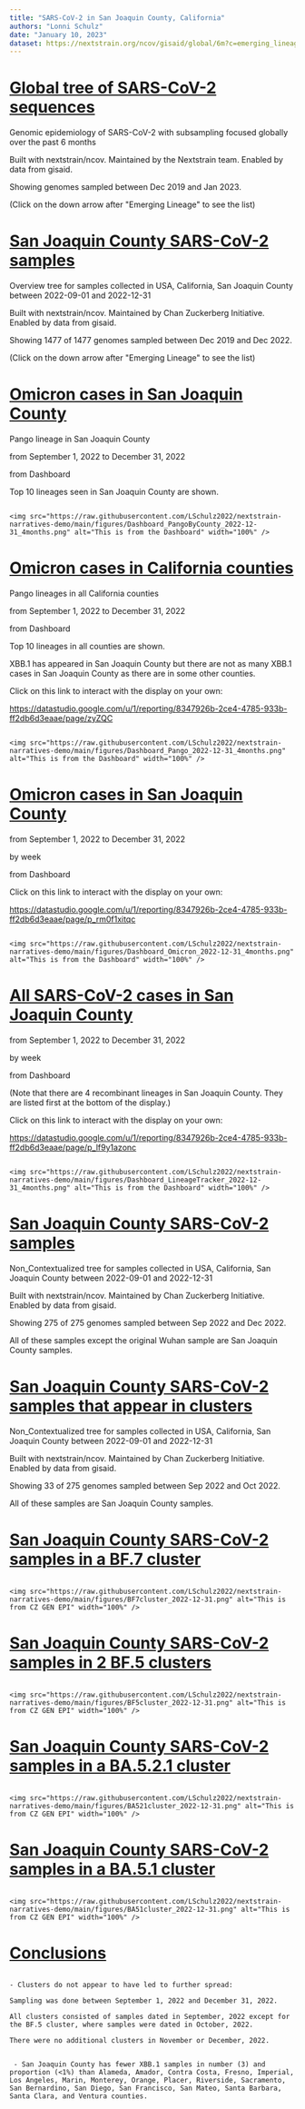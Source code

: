 ```yaml
---
title: "SARS-CoV-2 in San Joaquin County, California"
authors: "Lonni Schulz"
date: "January 10, 2023"
dataset: https://nextstrain.org/ncov/gisaid/global/6m?c=emerging_lineage&d=tree&m=div&p=full)
---
```




# [Global tree of SARS-CoV-2 sequences](https://nextstrain.org/ncov/gisaid/global/6m?c=emerging_lineage&d=tree&m=div&p=full)




Genomic epidemiology of SARS-CoV-2 with subsampling focused globally over the past 6 months

Built with nextstrain/ncov. Maintained by the Nextstrain team. Enabled by data from gisaid.

Showing genomes sampled between Dec 2019 and Jan 2023.




(Click on the down arrow after "Emerging Lineage" to see the list)


# [San Joaquin County SARS-CoV-2 samples](https://nextstrain.org/fetch/backend.czgenepi.org/v2/orgs/9/pathogens/SC2/auspice/access/eyJ0cmVlX2lkIjogNzMxMzMsICJ1c2VyX2lkIjogMjI4LCAiZXhwaXJ5IjogIjIwMjMtMDEtMTZUMDA6MjE6NTcuOTYyOTU3KzAwOjAwIn0=.eda91a894ed5a2da80d57265b8a199c02bb6ec962157dbdbde7ae2b6e78df2242edfe680d15db6d87a0a40e00d67f2bda74a47bea247861070a8969e4ad5f07d?d=tree&p=full)


Overview tree for samples collected in USA, California, San Joaquin County between 2022-09-01 and 2022-12-31

Built with nextstrain/ncov. Maintained by Chan Zuckerberg Initiative. Enabled by data from gisaid.

Showing 1477 of 1477 genomes sampled between Dec 2019 and Dec 2022.



(Click on the down arrow after "Emerging Lineage" to see the list)



<!-- Text to be displayed in the left-hand panel.-->

<!-- - 1 - first point -->
<!-- - 2 - second point -->
<!-- - 3 - third point -->


<!-- # [San Joaquin County SARS-CoV-2 samples -->



# [Omicron cases in San Joaquin County](https://nextstrain.org/ncov/gisaid/global/6m?c=emerging_lineage&d=tree&m=div&p=full)
<!-- (https://nextstrain.org/ncov/gisaid/africa/2021-09-03?d=map&p=full) -->

Pango lineage in San Joaquin County

from September 1, 2022 to December 31, 2022

from Dashboard



Top 10 lineages seen in San Joaquin County are shown.

```auspiceMainDisplayMarkdown

<img src="https://raw.githubusercontent.com/LSchulz2022/nextstrain-narratives-demo/main/figures/Dashboard_PangoByCounty_2022-12-31_4months.png" alt="This is from the Dashboard" width="100%" />

```



# [Omicron cases in California counties](https://nextstrain.org/ncov/gisaid/global/6m?c=emerging_lineage&d=tree&m=div&p=full)
<!-- (https://nextstrain.org/ncov/gisaid/africa/2021-09-03?d=map&p=full) -->

Pango lineages in all California counties

from September 1, 2022 to December 31, 2022

from Dashboard



Top 10 lineages in all counties are shown.






XBB.1 has appeared in San Joaquin County but there are not as many XBB.1 cases in San Joaquin County as there are in some other counties.




Click on this link to interact with the display on your own:

https://datastudio.google.com/u/1/reporting/8347926b-2ce4-4785-933b-ff2db6d3eaae/page/zyZQC

<!-- https://datastudio.google.com/u/1/reporting/8347926b-2ce4-4785-933b-ff2db6d3eaae/page/p_rm0f1xitqc -->



```auspiceMainDisplayMarkdown

<img src="https://raw.githubusercontent.com/LSchulz2022/nextstrain-narratives-demo/main/figures/Dashboard_Pango_2022-12-31_4months.png" alt="This is from the Dashboard" width="100%" />

```


# [Omicron cases in San Joaquin County](https://nextstrain.org/ncov/gisaid/global/6m?c=emerging_lineage&d=tree&m=div&p=full)

from September 1, 2022 to December 31, 2022

by week

from Dashboard

Click on this link to interact with the display on your own:

https://datastudio.google.com/u/1/reporting/8347926b-2ce4-4785-933b-ff2db6d3eaae/page/p_rm0f1xitqc


```auspiceMainDisplayMarkdown

<img src="https://raw.githubusercontent.com/LSchulz2022/nextstrain-narratives-demo/main/figures/Dashboard_Omicron_2022-12-31_4months.png" alt="This is from the Dashboard" width="100%" />

```


# [All SARS-CoV-2 cases in San Joaquin County](https://nextstrain.org/ncov/gisaid/global/6m?c=emerging_lineage&d=tree&m=div&p=full)

from September 1, 2022 to December 31, 2022

by week

from Dashboard

(Note that there are 4 recombinant lineages in San Joaquin County. They are listed first at the bottom of the display.)

Click on this link to interact with the display on your own:

https://datastudio.google.com/u/1/reporting/8347926b-2ce4-4785-933b-ff2db6d3eaae/page/p_lf9y1azonc

```auspiceMainDisplayMarkdown

<img src="https://raw.githubusercontent.com/LSchulz2022/nextstrain-narratives-demo/main/figures/Dashboard_LineageTracker_2022-12-31_4months.png" alt="This is from the Dashboard" width="100%" />

```



# [San Joaquin County SARS-CoV-2 samples](https://nextstrain.org/fetch/backend.czgenepi.org/v2/orgs/9/pathogens/SC2/auspice/access/eyJ0cmVlX2lkIjogNzMxMjksICJ1c2VyX2lkIjogMjI4LCAiZXhwaXJ5IjogIjIwMjMtMDEtMTNUMTk6MDE6NDcuNzEwNzk5KzAwOjAwIn0=.7c289d79e2088191a64179b6e852a36a91f0b9d51036e518f036578533aaa33410f09f278e71ed511d5cb44cae2385741891223d6f7470a1bfb2ea27641ff510?c=pango_lineage&d=tree&p=full)



Non_Contextualized tree for samples collected in USA, California, San Joaquin County between 2022-09-01 and 2022-12-31

Built with nextstrain/ncov. Maintained by Chan Zuckerberg Initiative. Enabled by data from gisaid.

Showing 275 of 275 genomes sampled between Sep 2022 and Dec 2022.

All of these samples except the original Wuhan sample are San Joaquin County samples.



# [San Joaquin County SARS-CoV-2 samples that appear in clusters](https://nextstrain.org/fetch/backend.czgenepi.org/v2/orgs/9/pathogens/SC2/auspice/access/eyJ0cmVlX2lkIjogNzMxMjksICJ1c2VyX2lkIjogMjI4LCAiZXhwaXJ5IjogIjIwMjMtMDEtMTZUMDA6Mjc6MDcuNTc0NDI4KzAwOjAwIn0=.976a1ce4f4d72f7b4bbf7b208957e82e2e8fd851595374abd9dba6a9028d418579d6ae4f9141e58dad6a16c334d69380e9e9ffced07769b07f551e389f34d6e1?c=pango_lineage&d=tree&p=full&s=hCoV-19/USA/CA-CDPH-FS25390504/2022,hCoV-19/USA/CA-CDPH-FS25390476/2022,hCoV-19/USA/CA-CDPH-FS25390468/2022,hCoV-19/USA/CA-CDPH-FS25388455/2022,hCoV-19/USA/CA-CDPH-FS25388444/2022,hCoV-19/USA/CA-CDPH-FS25388443/2022,hCoV-19/USA/CA-CDPH-FS25388430/2022,hCoV-19/USA/CA-CDPH-6000013502/2022,hCoV-19/USA/CA-CDPH-6000013501/2022,hCoV-19/USA/CA-CDPH-6000013500/2022,hCoV-19/USA/CA-CDPH-6000013499/2022,hCoV-19/USA/CA-CDPH-6000013498/2022,hCoV-19/USA/CA-CDPH-6000013497/2022,hCoV-19/USA/CA-CDPH-6000013496/2022,hCoV-19/USA/CA-CDPH-6000013494/2022,hCoV-19/USA/CA-CDPH-6000013493/2022,hCoV-19/USA/CA-CDPH-6000013492/2022,hCoV-19/USA/CA-CDPH-6000013491/2022,hCoV-19/USA/CA-CDPH-6000013490/2022,hCoV-19/USA/CA-CDPH-6000013489/2022,hCoV-19/USA/CA-CDPH-6000013488/2022,hCoV-19/USA/CA-CDPH-500079896/2022,hCoV-19/USA/CA-CDPH-500079865/2022,hCoV-19/USA/CA-CDPH-500079860/2022,hCoV-19/USA/CA-CDPH-500079859/2022,hCoV-19/USA/CA-CDPH-500079854/2022,hCoV-19/USA/CA-CDPH-500079808/2022,hCoV-19/USA/CA-CDPH-500079771/2022,hCoV-19/USA/CA-CDPH-500079767/2022,hCoV-19/USA/CA-CDPH-500079761/2022,hCoV-19/USA/CA-CDPH-500079758/2022,hCoV-19/USA/CA-CDPH-500079754/2022,hCoV-19/USA/CA-CDPH-500079692/2022&tl=none)


<!-- # [San Joaquin County SARS-CoV-2 samples that appear in clusters](https://nextstrain.org/fetch/backend.czgenepi.org/v2/orgs/9/pathogens/SC2/auspice/access/eyJ0cmVlX2lkIjogNzMxMjksICJ1c2VyX2lkIjogMjI4LCAiZXhwaXJ5IjogIjIwMjMtMDEtMTZUMDA6Mjc6MDcuNTc0NDI4KzAwOjAwIn0=.976a1ce4f4d72f7b4bbf7b208957e82e2e8fd851595374abd9dba6a9028d418579d6ae4f9141e58dad6a16c334d69380e9e9ffced07769b07f551e389f34d6e1?c=pango_lineage&d=tree&p=full&s=hCoV-19/USA/CA-CDPH-FS25390504/2022,hCoV-19/USA/CA-CDPH-FS25390476/2022,hCoV-19/USA/CA-CDPH-FS25390468/2022,hCoV-19/USA/CA-CDPH-FS25388455/2022,hCoV-19/USA/CA-CDPH-FS25388444/2022,hCoV-19/USA/CA-CDPH-FS25388443/2022,hCoV-19/USA/CA-CDPH-FS25388430/2022,hCoV-19/USA/CA-CDPH-6000013502/2022,hCoV-19/USA/CA-CDPH-6000013501/2022,hCoV-19/USA/CA-CDPH-6000013500/2022,hCoV-19/USA/CA-CDPH-6000013499/2022,hCoV-19/USA/CA-CDPH-6000013498/2022,hCoV-19/USA/CA-CDPH-6000013497/2022,hCoV-19/USA/CA-CDPH-6000013496/2022,hCoV-19/USA/CA-CDPH-6000013494/2022,hCoV-19/USA/CA-CDPH-6000013493/2022,hCoV-19/USA/CA-CDPH-6000013492/2022,hCoV-19/USA/CA-CDPH-6000013491/2022,hCoV-19/USA/CA-CDPH-6000013490/2022,hCoV-19/USA/CA-CDPH-6000013489/2022,hCoV-19/USA/CA-CDPH-6000013488/2022,hCoV-19/USA/CA-CDPH-500079896/2022,hCoV-19/USA/CA-CDPH-500079865/2022,hCoV-19/USA/CA-CDPH-500079860/2022,hCoV-19/USA/CA-CDPH-500079859/2022,hCoV-19/USA/CA-CDPH-500079854/2022,hCoV-19/USA/CA-CDPH-500079808/2022,hCoV-19/USA/CA-CDPH-500079771/2022,hCoV-19/USA/CA-CDPH-500079767/2022,hCoV-19/USA/CA-CDPH-500079761/2022,hCoV-19/USA/CA-CDPH-500079758/2022,hCoV-19/USA/CA-CDPH-500079754/2022,hCoV-19/USA/CA-CDPH-500079692/2022) -->


Non_Contextualized tree for samples collected in USA, California, San Joaquin County between 2022-09-01 and 2022-12-31

Built with nextstrain/ncov. Maintained by Chan Zuckerberg Initiative. Enabled by data from gisaid.

Showing 33 of 275 genomes sampled between Sep 2022 and Oct 2022.

All of these samples are San Joaquin County samples.



# [San Joaquin County SARS-CoV-2 samples in a BF.7 cluster](https://nextstrain.org/fetch/backend.czgenepi.org/v2/orgs/9/pathogens/SC2/auspice/access/eyJ0cmVlX2lkIjogNzMxMjksICJ1c2VyX2lkIjogMjI4LCAiZXhwaXJ5IjogIjIwMjMtMDEtMTNUMTk6MDE6NDcuNzEwNzk5KzAwOjAwIn0=.7c289d79e2088191a64179b6e852a36a91f0b9d51036e518f036578533aaa33410f09f278e71ed511d5cb44cae2385741891223d6f7470a1bfb2ea27641ff510?c=pango_lineage&d=tree&p=full)

```auspiceMainDisplayMarkdown

<img src="https://raw.githubusercontent.com/LSchulz2022/nextstrain-narratives-demo/main/figures/BF7cluster_2022-12-31.png" alt="This is from CZ GEN EPI" width="100%" />

```



# [San Joaquin County SARS-CoV-2 samples in 2 BF.5 clusters](https://nextstrain.org/fetch/backend.czgenepi.org/v2/orgs/9/pathogens/SC2/auspice/access/eyJ0cmVlX2lkIjogNzMxMjksICJ1c2VyX2lkIjogMjI4LCAiZXhwaXJ5IjogIjIwMjMtMDEtMTNUMTk6MDE6NDcuNzEwNzk5KzAwOjAwIn0=.7c289d79e2088191a64179b6e852a36a91f0b9d51036e518f036578533aaa33410f09f278e71ed511d5cb44cae2385741891223d6f7470a1bfb2ea27641ff510?c=pango_lineage&d=tree&p=full)

```auspiceMainDisplayMarkdown

<img src="https://raw.githubusercontent.com/LSchulz2022/nextstrain-narratives-demo/main/figures/BF5cluster_2022-12-31.png" alt="This is from CZ GEN EPI" width="100%" />

```



# [San Joaquin County SARS-CoV-2 samples in a BA.5.2.1 cluster](https://nextstrain.org/fetch/backend.czgenepi.org/v2/orgs/9/pathogens/SC2/auspice/access/eyJ0cmVlX2lkIjogNzMxMjksICJ1c2VyX2lkIjogMjI4LCAiZXhwaXJ5IjogIjIwMjMtMDEtMTNUMTk6MDE6NDcuNzEwNzk5KzAwOjAwIn0=.7c289d79e2088191a64179b6e852a36a91f0b9d51036e518f036578533aaa33410f09f278e71ed511d5cb44cae2385741891223d6f7470a1bfb2ea27641ff510?c=pango_lineage&d=tree&p=full)

```auspiceMainDisplayMarkdown

<img src="https://raw.githubusercontent.com/LSchulz2022/nextstrain-narratives-demo/main/figures/BA521cluster_2022-12-31.png" alt="This is from CZ GEN EPI" width="100%" />

```



# [San Joaquin County SARS-CoV-2 samples in a BA.5.1 cluster](https://nextstrain.org/fetch/backend.czgenepi.org/v2/orgs/9/pathogens/SC2/auspice/access/eyJ0cmVlX2lkIjogNzMxMjksICJ1c2VyX2lkIjogMjI4LCAiZXhwaXJ5IjogIjIwMjMtMDEtMTNUMTk6MDE6NDcuNzEwNzk5KzAwOjAwIn0=.7c289d79e2088191a64179b6e852a36a91f0b9d51036e518f036578533aaa33410f09f278e71ed511d5cb44cae2385741891223d6f7470a1bfb2ea27641ff510?c=pango_lineage&d=tree&p=full)

```auspiceMainDisplayMarkdown

<img src="https://raw.githubusercontent.com/LSchulz2022/nextstrain-narratives-demo/main/figures/BA51cluster_2022-12-31.png" alt="This is from CZ GEN EPI" width="100%" />

```


# [Conclusions](https://nextstrain.org/fetch/backend.czgenepi.org/v2/orgs/9/pathogens/SC2/auspice/access/eyJ0cmVlX2lkIjogNzMxMjksICJ1c2VyX2lkIjogMjI4LCAiZXhwaXJ5IjogIjIwMjMtMDEtMTNUMTk6MDE6NDcuNzEwNzk5KzAwOjAwIn0=.7c289d79e2088191a64179b6e852a36a91f0b9d51036e518f036578533aaa33410f09f278e71ed511d5cb44cae2385741891223d6f7470a1bfb2ea27641ff510?c=pango_lineage&d=tree&p=full)



<!-- - Clusters do not appear to have led to further spread. Sampling was done between September 1, 2022 and December 31, 2022. All clusters consisted of samples dated in September, 2022 except for the BF.5 cluster, where samples were dated in October, 2022.


 - San Joaquin County has fewer XBB.1 samples in number (3) and proportion (<1%) than Alameda, Amador, Contra Costa, Fresno, Imperial, Los Angeles, Marin, Monterey, Orange, Placer, Riverside, Sacramento, San Bernardino, San Diego, San Francisco, San Mateo, Santa Barbara, Santa Clara, Ventura counties. -->


<!-- - 3 - third point -->

```auspiceMainDisplayMarkdown

- Clusters do not appear to have led to further spread:

Sampling was done between September 1, 2022 and December 31, 2022.

All clusters consisted of samples dated in September, 2022 except for the BF.5 cluster, where samples were dated in October, 2022.

There were no additional clusters in November or December, 2022.


 - San Joaquin County has fewer XBB.1 samples in number (3) and proportion (<1%) than Alameda, Amador, Contra Costa, Fresno, Imperial, Los Angeles, Marin, Monterey, Orange, Placer, Riverside, Sacramento, San Bernardino, San Diego, San Francisco, San Mateo, Santa Barbara, Santa Clara, and Ventura counties.


```
